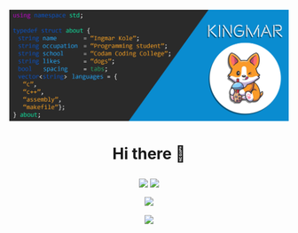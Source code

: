 ![Ingmar's super cool banner uwu](https://github.com/K1ngmar/K1ngmar/blob/main/github%20about.png)
# <p align="center"> Hi there 👋 </p>

<p align = "center">
  <img  src = "https://github-readme-stats.vercel.app/api?username=K1ngmar&show_icons=true&theme=dark&line_height=27">
  <img src = "https://github-readme-stats.vercel.app/api/top-langs/?username=K1ngmar&hide=swift,php,python,dockerfile,shell,javascript,html,assembly&theme=dark">
</p>

<p align = "center">
 <img  src="https://github-readme-streak-stats.herokuapp.com/?user=K1ngmar&show_icons=true&locale=en&layout=compact&theme=dark&line_height=0" />
</p> 

<p align = "center">
 <img src="https://activity-graph.herokuapp.com/graph?username=K1ngmar&theme=xcode">
</p> 
